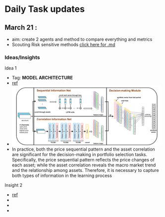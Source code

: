 # Daily Task updates 


## March 21 : 
* aim: create 2 agents and method to compare everything and metrics
* Scouting Risk sensitive methods [click here for .md](./risk_sensitive_metrics.md)




### Ideas/Insights

Idea 1 
* Tag: **MODEL ARCHITECTURE**
* [ref](https://ieeexplore.ieee.org/stamp/stamp.jsp?tp=&arnumber=9031418)
* ![](./assets/m21_p1.png)
* In practice, both the price sequential pattern and the asset
correlation are significant for the decision-making in portfolio selection tasks. Specifically, the price sequential pattern
reflects the price changes of each asset; while the asset correlation reveals the macro market trend and the relationship
among assets. Therefore, it is necessary to capture both
types of information in the learning process


Insight 2 
* [ref](https://link.springer.com/article/10.1007/s10479-018-3112-8)
* 
* 
* 






